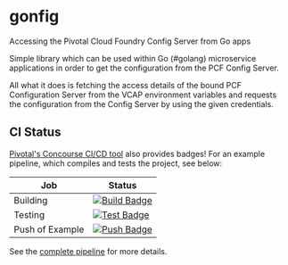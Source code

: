 # gonfig

Accessing the Pivotal Cloud Foundry Config Server from Go apps

Simple library which can be used within Go (#golang) microservice applications in order to get the
configuration from the PCF Config Server.

All what it does is fetching the access details of the bound PCF Configuration Server from the
VCAP environment variables and requests the configuration from the Config Server by using the given
credentials.

## CI Status

[Pivotal's Concourse CI/CD tool](https://concourse.ci/) also provides badges! For an example pipeline, which compiles and tests the project, see below:

| Job | Status |
|---------|--------|
| Building | [![Build Badge](http://ci.route.today/api/v1/teams/main/pipelines/gonfig/jobs/building/badge)](http://ci.route.today/teams/main/pipelines/gonfig/jobs/building) |
| Testing | [![Test Badge](http://ci.route.today/api/v1/teams/main/pipelines/gonfig/jobs/testing/badge)](http://ci.route.today/teams/main/pipelines/gonfig/jobs/testing) |
| Push of Example | [![Push Badge](http://ci.route.today/api/v1/teams/main/pipelines/gonfig/jobs/example/badge)](http://ci.route.today/teams/main/pipelines/gonfig/jobs/example) |

See the [complete pipeline](http://ci.route.today/teams/main/pipelines/gonfig) for more details.

